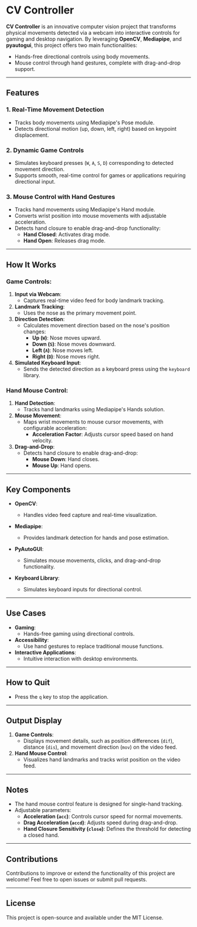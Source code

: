# CV Controller

**CV Controller** is an innovative computer vision project that transforms physical movements detected via a webcam into interactive controls for gaming and desktop navigation. By leveraging **OpenCV**, **Mediapipe**, and **pyautogui**, this project offers two main functionalities:
- Hands-free directional controls using body movements.
- Mouse control through hand gestures, complete with drag-and-drop support.

---

## Features
### 1. **Real-Time Movement Detection**
- Tracks body movements using Mediapipe's Pose module.
- Detects directional motion (up, down, left, right) based on keypoint displacement.

### 2. **Dynamic Game Controls**
- Simulates keyboard presses (`W`, `A`, `S`, `D`) corresponding to detected movement direction.
- Supports smooth, real-time control for games or applications requiring directional input.

### 3. **Mouse Control with Hand Gestures**
- Tracks hand movements using Mediapipe's Hand module.
- Converts wrist position into mouse movements with adjustable acceleration.
- Detects hand closure to enable drag-and-drop functionality:
  - **Hand Closed**: Activates drag mode.
  - **Hand Open**: Releases drag mode.

---

## How It Works
### Game Controls:
1. **Input via Webcam**:
   - Captures real-time video feed for body landmark tracking.
2. **Landmark Tracking**:
   - Uses the nose as the primary movement point.
3. **Direction Detection**:
   - Calculates movement direction based on the nose's position changes:
     - **Up (`W`)**: Nose moves upward.
     - **Down (`S`)**: Nose moves downward.
     - **Left (`A`)**: Nose moves left.
     - **Right (`D`)**: Nose moves right.
4. **Simulated Keyboard Input**:
   - Sends the detected direction as a keyboard press using the `keyboard` library.

### Hand Mouse Control:
1. **Hand Detection**:
   - Tracks hand landmarks using Mediapipe's Hands solution.
2. **Mouse Movement**:
   - Maps wrist movements to mouse cursor movements, with configurable acceleration:
     - **Acceleration Factor**: Adjusts cursor speed based on hand velocity.
3. **Drag-and-Drop**:
   - Detects hand closure to enable drag-and-drop:
     - **Mouse Down**: Hand closes.
     - **Mouse Up**: Hand opens.

---

## Key Components
- **OpenCV**:
  - Handles video feed capture and real-time visualization.
  
- **Mediapipe**:
  - Provides landmark detection for hands and pose estimation.

- **PyAutoGUI**:
  - Simulates mouse movements, clicks, and drag-and-drop functionality.

- **Keyboard Library**:
  - Simulates keyboard inputs for directional control.

---

## Use Cases
- **Gaming**:
  - Hands-free gaming using directional controls.
- **Accessibility**:
  - Use hand gestures to replace traditional mouse functions.
- **Interactive Applications**:
  - Intuitive interaction with desktop environments.

---

## How to Quit
- Press the `q` key to stop the application.

---

## Output Display
1. **Game Controls**:
   - Displays movement details, such as position differences (`dif`), distance (`dis`), and movement direction (`mov`) on the video feed.
2. **Hand Mouse Control**:
   - Visualizes hand landmarks and tracks wrist position on the video feed.

---

## Notes
- The hand mouse control feature is designed for single-hand tracking.
- Adjustable parameters:
  - **Acceleration (`acc`)**: Controls cursor speed for normal movements.
  - **Drag Acceleration (`accd`)**: Adjusts speed during drag-and-drop.
  - **Hand Closure Sensitivity (`close`)**: Defines the threshold for detecting a closed hand.

---

## Contributions
Contributions to improve or extend the functionality of this project are welcome! Feel free to open issues or submit pull requests.

---

## License
This project is open-source and available under the MIT License.
